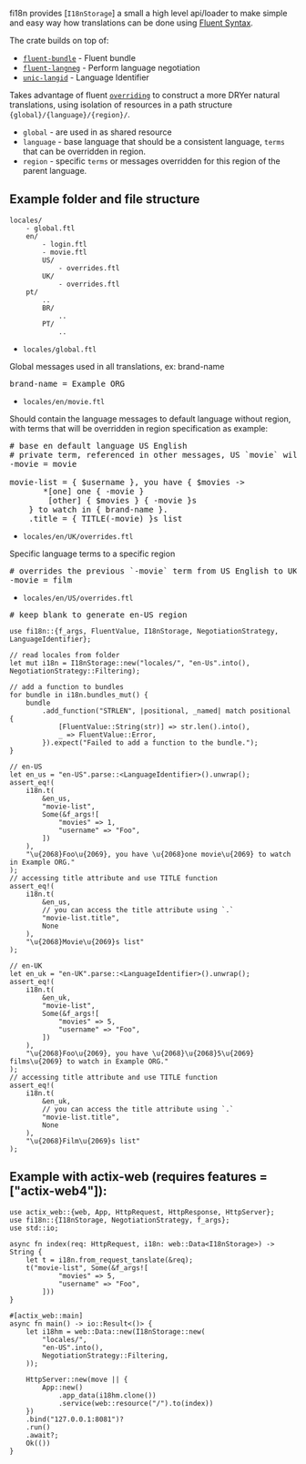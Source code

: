 fi18n provides [`I18nStorage`] a small a high level api/loader to make simple and easy way how translations can be done using [Fluent Syntax](https://projectfluent.org/).

The crate builds on top of:
* [`fluent-bundle`](https://crates.io/crates/fluent-bundle) - Fluent bundle
* [`fluent-langneg`](https://crates.io/crates/fluent-langneg) - Perform language negotiation
* [`unic-langid`](https://crates.io/crates/unic-langid) - Language Identifier

Takes advantage of fluent [`overriding`](https://docs.rs/fluent-bundle/0.15.2/fluent_bundle/bundle/struct.FluentBundle.html#method.add_resource_overriding)
to construct a more DRYer natural translations, using isolation of resources in a
path structure `{global}/{language}/{region}/`.

- `global` - are used in as shared resource
- `language` - base language that should be a consistent language, `terms` that can be overridden in region.
- `region` - specific `terms` or messages overridden for this region of the parent language.

## Example folder and file structure

```text
locales/
    - global.ftl
    en/
        - login.ftl
        - movie.ftl
        US/
            - overrides.ftl
        UK/
            - overrides.ftl
    pt/
        ..
        BR/
            ..
        PT/
            ..
```

<!-- using <pre> as rust doc removes fluent comments -->

- `locales/global.ftl`

Global messages used in all translations, ex: brand-name

<pre>
brand-name = Example ORG
</pre>

- `locales/en/movie.ftl`

Should contain the language messages to default language without region, with terms that will be overridden in region specification as example:

<pre>
# base en default language US English
# private term, referenced in other messages, US `movie` will be overridden to UK `film`.
-movie = movie

movie-list = { $username }, you have { $movies ->
       *[one] one { -movie }
        [other] { $movies } { -movie }s
    } to watch in { brand-name }.
    .title = { TITLE(-movie) }s list
</pre>

- `locales/en/UK/overrides.ftl`

Specific language terms to a specific region

<pre>
# overrides the previous `-movie` term from US English to UK English.
-movie = film
</pre>

- `locales/en/US/overrides.ftl`
<pre>
# keep blank to generate en-US region
</pre>


```
use fi18n::{f_args, FluentValue, I18nStorage, NegotiationStrategy, LanguageIdentifier};

// read locales from folder
let mut i18n = I18nStorage::new("locales/", "en-Us".into(), NegotiationStrategy::Filtering);

// add a function to bundles
for bundle in i18n.bundles_mut() {
    bundle
        .add_function("STRLEN", |positional, _named| match positional {
            [FluentValue::String(str)] => str.len().into(),
            _ => FluentValue::Error,
        }).expect("Failed to add a function to the bundle.");
}

// en-US
let en_us = "en-US".parse::<LanguageIdentifier>().unwrap();
assert_eq!(
    i18n.t(
        &en_us,
        "movie-list",
        Some(&f_args![
            "movies" => 1,
            "username" => "Foo",
        ])
    ),
    "\u{2068}Foo\u{2069}, you have \u{2068}one movie\u{2069} to watch in Example ORG."
);
// accessing title attribute and use TITLE function
assert_eq!(
    i18n.t(
        &en_us,
        // you can access the title attribute using `.`
        "movie-list.title",
        None
    ),
    "\u{2068}Movie\u{2069}s list"
);

// en-UK
let en_uk = "en-UK".parse::<LanguageIdentifier>().unwrap();
assert_eq!(
    i18n.t(
        &en_uk,
        "movie-list",
        Some(&f_args![
            "movies" => 5,
            "username" => "Foo",
        ])
    ),
    "\u{2068}Foo\u{2069}, you have \u{2068}\u{2068}5\u{2069} films\u{2069} to watch in Example ORG."
);
// accessing title attribute and use TITLE function
assert_eq!(
    i18n.t(
        &en_uk,
        // you can access the title attribute using `.`
        "movie-list.title",
        None
    ),
    "\u{2068}Film\u{2069}s list"
);
```

## Example with actix-web (requires features = ["actix-web4"]):

```no_run
use actix_web::{web, App, HttpRequest, HttpResponse, HttpServer};
use fi18n::{I18nStorage, NegotiationStrategy, f_args};
use std::io;

async fn index(req: HttpRequest, i18n: web::Data<I18nStorage>) -> String {
    let t = i18n.from_request_tanslate(&req);
    t("movie-list", Some(&f_args![
            "movies" => 5,
            "username" => "Foo",
        ]))
}

#[actix_web::main]
async fn main() -> io::Result<()> {
    let i18hm = web::Data::new(I18nStorage::new(
        "locales/",
        "en-US".into(),
        NegotiationStrategy::Filtering,
    ));

    HttpServer::new(move || {
        App::new()
            .app_data(i18hm.clone())
            .service(web::resource("/").to(index))
    })
    .bind("127.0.0.1:8081")?
    .run()
    .await?;
    Ok(())
}
```
